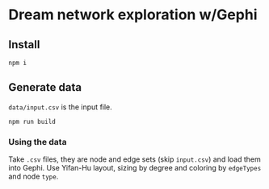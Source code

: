 # Dream network exploration w/Gephi

## Install

```
npm i
```

## Generate data

`data/input.csv` is the input file.

```
npm run build
```

### Using the data

Take `.csv` files, they are node and edge sets (skip `input.csv`) and load them into Gephi.
Use Yifan-Hu layout, sizing by degree and coloring by `edgeTypes` and node `type`.
